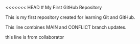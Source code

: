 <<<<<<< HEAD
\# My First GitHub Repository



This is my first repository created for learning Git and GitHub.


This line combines MAIN and CONFLICT branch updates.

this line is from collaborator

